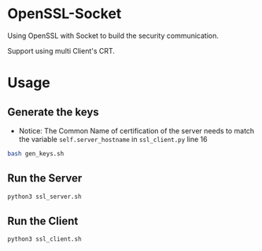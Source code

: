 # OpenSSL-Socket

Using OpenSSL with Socket to build the security communication.

Support using multi Client's CRT.

Usage
===

Generate the keys
---

* Notice: The Common Name of certification of the server needs to match the variable `self.server_hostname` in `ssl_client.py` line 16
```bash
bash gen_keys.sh
```

Run the Server
---

```bash
python3 ssl_server.sh
```

Run the Client
---

```bash
python3 ssl_client.sh
```